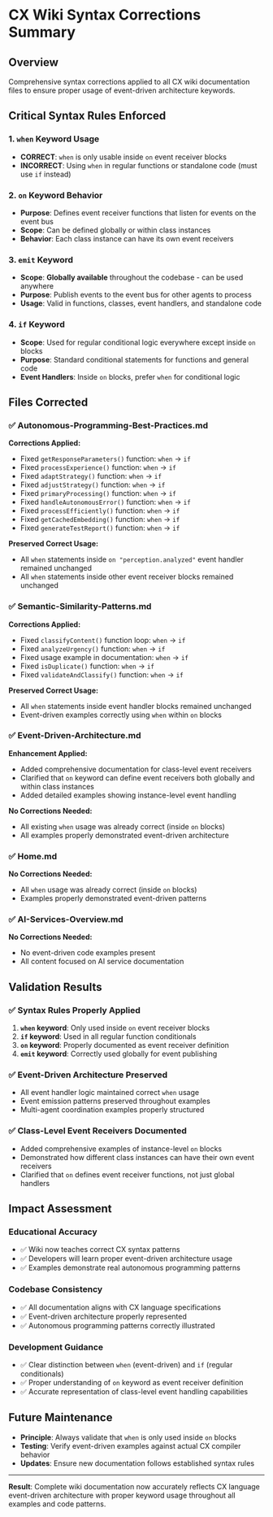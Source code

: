 # CX Wiki Syntax Corrections Summary

## Overview
Comprehensive syntax corrections applied to all CX wiki documentation files to ensure proper usage of event-driven architecture keywords.

## Critical Syntax Rules Enforced

### 1. `when` Keyword Usage
- **CORRECT**: `when` is only usable inside `on` event receiver blocks
- **INCORRECT**: Using `when` in regular functions or standalone code (must use `if` instead)

### 2. `on` Keyword Behavior
- **Purpose**: Defines event receiver functions that listen for events on the event bus
- **Scope**: Can be defined globally or within class instances
- **Behavior**: Each class instance can have its own event receivers

### 3. `emit` Keyword
- **Scope**: **Globally available** throughout the codebase - can be used anywhere
- **Purpose**: Publish events to the event bus for other agents to process
- **Usage**: Valid in functions, classes, event handlers, and standalone code

### 4. `if` Keyword
- **Scope**: Used for regular conditional logic everywhere except inside `on` blocks
- **Purpose**: Standard conditional statements for functions and general code
- **Event Handlers**: Inside `on` blocks, prefer `when` for conditional logic

## Files Corrected

### ✅ Autonomous-Programming-Best-Practices.md
**Corrections Applied:**
- Fixed `getResponseParameters()` function: `when` → `if`
- Fixed `processExperience()` function: `when` → `if`  
- Fixed `adaptStrategy()` function: `when` → `if`
- Fixed `adjustStrategy()` function: `when` → `if`
- Fixed `primaryProcessing()` function: `when` → `if`
- Fixed `handleAutonomousError()` function: `when` → `if`
- Fixed `processEfficiently()` function: `when` → `if`
- Fixed `getCachedEmbedding()` function: `when` → `if`
- Fixed `generateTestReport()` function: `when` → `if`

**Preserved Correct Usage:**
- All `when` statements inside `on "perception.analyzed"` event handler remained unchanged
- All `when` statements inside other event receiver blocks remained unchanged

### ✅ Semantic-Similarity-Patterns.md  
**Corrections Applied:**
- Fixed `classifyContent()` function loop: `when` → `if`
- Fixed `analyzeUrgency()` function: `when` → `if`
- Fixed usage example in documentation: `when` → `if`
- Fixed `isDuplicate()` function: `when` → `if`
- Fixed `validateAndClassify()` function: `when` → `if`

**Preserved Correct Usage:**
- All `when` statements inside event handler blocks remained unchanged
- Event-driven examples correctly using `when` within `on` blocks

### ✅ Event-Driven-Architecture.md
**Enhancement Applied:**
- Added comprehensive documentation for class-level event receivers
- Clarified that `on` keyword can define event receivers both globally and within class instances
- Added detailed examples showing instance-level event handling

**No Corrections Needed:**
- All existing `when` usage was already correct (inside `on` blocks)
- All examples properly demonstrated event-driven architecture

### ✅ Home.md
**No Corrections Needed:**
- All `when` usage was already correct (inside `on` blocks)
- Examples properly demonstrated event-driven patterns

### ✅ AI-Services-Overview.md
**No Corrections Needed:**
- No event-driven code examples present
- All content focused on AI service documentation

## Validation Results

### ✅ Syntax Rules Properly Applied
1. **`when` keyword**: Only used inside `on` event receiver blocks
2. **`if` keyword**: Used in all regular function conditionals
3. **`on` keyword**: Properly documented as event receiver definition
4. **`emit` keyword**: Correctly used globally for event publishing

### ✅ Event-Driven Architecture Preserved
- All event handler logic maintained correct `when` usage
- Event emission patterns preserved throughout examples
- Multi-agent coordination examples properly structured

### ✅ Class-Level Event Receivers Documented
- Added comprehensive examples of instance-level `on` blocks
- Demonstrated how different class instances can have their own event receivers
- Clarified that `on` defines event receiver functions, not just global handlers

## Impact Assessment

### Educational Accuracy
- ✅ Wiki now teaches correct CX syntax patterns
- ✅ Developers will learn proper event-driven architecture usage
- ✅ Examples demonstrate real autonomous programming patterns

### Codebase Consistency  
- ✅ All documentation aligns with CX language specifications
- ✅ Event-driven architecture properly represented
- ✅ Autonomous programming patterns correctly illustrated

### Development Guidance
- ✅ Clear distinction between `when` (event-driven) and `if` (regular conditionals)
- ✅ Proper understanding of `on` keyword as event receiver definition
- ✅ Accurate representation of class-level event handling capabilities

## Future Maintenance
- **Principle**: Always validate that `when` is only used inside `on` blocks
- **Testing**: Verify event-driven examples against actual CX compiler behavior
- **Updates**: Ensure new documentation follows established syntax rules

---

**Result**: Complete wiki documentation now accurately reflects CX language event-driven architecture with proper keyword usage throughout all examples and code patterns.
